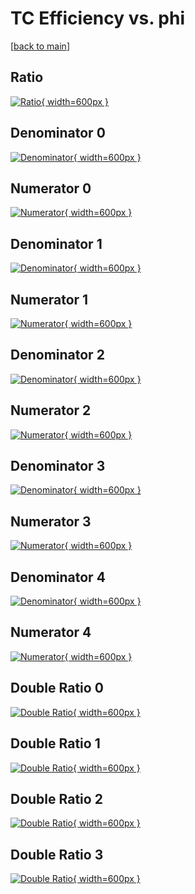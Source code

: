 # TC Efficiency vs. phi

[[back to main](./)]



## Ratio

[![Ratio](../mtv/var/TC_base_11_0_eff_phi.png){ width=600px }](../mtv/var/TC_base_11_0_eff_phi.pdf)

## Denominator 0

[![Denominator](../mtv/den/TC_base_11_0_eff_phi_den0.png){ width=600px }](../mtv/den/TC_base_11_0_eff_phi_den0.pdf)

## Numerator 0

[![Numerator](../mtv/num/TC_base_11_0_eff_phi_num0.png){ width=600px }](../mtv/num/TC_base_11_0_eff_phi_num0.pdf)

## Denominator 1

[![Denominator](../mtv/den/TC_base_11_0_eff_phi_den1.png){ width=600px }](../mtv/den/TC_base_11_0_eff_phi_den1.pdf)

## Numerator 1

[![Numerator](../mtv/num/TC_base_11_0_eff_phi_num1.png){ width=600px }](../mtv/num/TC_base_11_0_eff_phi_num1.pdf)

## Denominator 2

[![Denominator](../mtv/den/TC_base_11_0_eff_phi_den2.png){ width=600px }](../mtv/den/TC_base_11_0_eff_phi_den2.pdf)

## Numerator 2

[![Numerator](../mtv/num/TC_base_11_0_eff_phi_num2.png){ width=600px }](../mtv/num/TC_base_11_0_eff_phi_num2.pdf)

## Denominator 3

[![Denominator](../mtv/den/TC_base_11_0_eff_phi_den3.png){ width=600px }](../mtv/den/TC_base_11_0_eff_phi_den3.pdf)

## Numerator 3

[![Numerator](../mtv/num/TC_base_11_0_eff_phi_num3.png){ width=600px }](../mtv/num/TC_base_11_0_eff_phi_num3.pdf)

## Denominator 4

[![Denominator](../mtv/den/TC_base_11_0_eff_phi_den4.png){ width=600px }](../mtv/den/TC_base_11_0_eff_phi_den4.pdf)

## Numerator 4

[![Numerator](../mtv/num/TC_base_11_0_eff_phi_num4.png){ width=600px }](../mtv/num/TC_base_11_0_eff_phi_num4.pdf)

## Double Ratio 0

[![Double Ratio](../mtv/ratio/TC_base_11_0_eff_phi_ratio0.png){ width=600px }](../mtv/ratio/TC_base_11_0_eff_phi_ratio0.pdf)

## Double Ratio 1

[![Double Ratio](../mtv/ratio/TC_base_11_0_eff_phi_ratio1.png){ width=600px }](../mtv/ratio/TC_base_11_0_eff_phi_ratio1.pdf)

## Double Ratio 2

[![Double Ratio](../mtv/ratio/TC_base_11_0_eff_phi_ratio2.png){ width=600px }](../mtv/ratio/TC_base_11_0_eff_phi_ratio2.pdf)

## Double Ratio 3

[![Double Ratio](../mtv/ratio/TC_base_11_0_eff_phi_ratio3.png){ width=600px }](../mtv/ratio/TC_base_11_0_eff_phi_ratio3.pdf)

